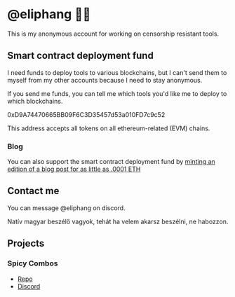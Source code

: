 # @eliphang 🐘🧛

This is my anonymous account for working on censorship resistant tools.

## Smart contract deployment fund

I need funds to deploy tools to various blockchains, but I can't send them to myself from my other accounts because I need to stay anonymous.

If you send me funds, you can tell me which tools you'd like me to deploy to which blockchains.

0xD9A74470665BB09F6C3D35457d53a010FD7c9c52

This address accepts all tokens on all ethereum-related (EVM) chains.

### Blog

You can also support the smart contract deployment fund by [minting an edition of a blog post for as little as .0001 ETH](https://mirror.xyz/0xD9A74470665BB09F6C3D35457d53a010FD7c9c52)

## Contact me

You can message @eliphang on discord.

Natív magyar beszélő vagyok, tehát ha velem akarsz beszélni, ne habozzon.

## Projects

### Spicy Combos

* [Repo](https://github.com/eliphang/spicy-combos)
* [Discord](https://discord.gg/yaEXnWUQN3)
